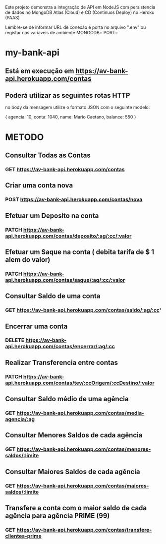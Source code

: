 Este projeto demonstra a integração de API em NodeJS com persistencia de dados no MongoDB Atlas (Cloud)
e CD (Continuos Deploy) no Heroku (PAAS)

Lembre-se de informar URL de conexão e porta no arquivo ".env" ou registar nas variaveis de ambiente
MONGODB=
PORT=

# my-bank-api

## Está em execução em https://av-bank-api.herokuapp.com/contas

## Poderá utilizar as seguintes rotas HTTP

no body da mensagem utilize o formato JSON com o seguinte modelo:

{ agencia: 10,
  conta: 1040,
  name: Mario Caetano,
  balance: 550
}

# METODO <address>

## Consultar Todas as Contas
### GET  https://av-bank-api.herokuapp.com/contas

## Criar uma conta nova
### POST https://av-bank-api.herokuapp.com/contas/nova

## Efetuar um Deposito na conta
### PATCH https://av-bank-api.herokuapp.com/contas/deposito/:ag/:cc/:valor

## Efetuar um Saque na conta ( debita tarifa de $ 1 alem do valor)
### PATCH https://av-bank-api.herokuapp.com/contas/saque/:ag/:cc/:valor

## Consultar Saldo de uma conta
### GET https://av-bank-api.herokuapp.com/contas/saldo/:ag/:cc'

## Encerrar uma conta
### DELETE https://av-bank-api.herokuapp.com/contas/encerrar/:ag/:cc

## Realizar Transferencia entre contas
### PATCH https://av-bank-api.herokuapp.com/contas/tev/:ccOrigem/:ccDestino/:valor

## Consultar Saldo médio de uma agência
### GET https://av-bank-api.herokuapp.com/contas/media-agencia/:ag

## Consultar Menores Saldos de cada agência 
### GET https://av-bank-api.herokuapp.com/contas/menores-saldos/:limite

## Consultar Maiores Saldos de cada agência 
### GET https://av-bank-api.herokuapp.com/contas/maiores-saldos/:limite

## Transfere a conta com o maior saldo de cada agência para agência PRIME (99) 
### GET https://av-bank-api.herokuapp.com/contas/transfere-clientes-prime
